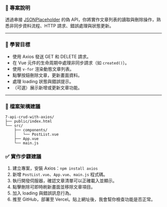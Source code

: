 ### 📌 專案說明

透過串接 [JSONPlaceholder]() 的偽 API，你將實作文章列表的讀取與刪除操作，熟悉非同步資料流程、HTTP 請求、錯誤處理與狀態更新。

---

### 🎯 學習目標

- 使用 Axios 發送 GET 和 DELETE 請求。
- 在 Vue 元件的生命周期中處理非同步請求（如 `created()`）。
- 使用 `v-for` 渲染動態文章列表。
- 點擊按鈕刪除文章，更新畫面資料。
- 處理 loading 狀態與錯誤提示。
- （可選）展示新增或更新文章功能。

---

### 📁 檔案架構建議

```
7-api-crud-with-axios/
├── public/index.html
└── src/
    ├── components/
    │   └── PostList.vue
    ├── App.vue
    └── main.js

```

### ✅ 實作步驟建議

1. 建立專案，安裝 Axios：`npm install axios`
2. 新增 `PostList.vue`、`App.vue`、`main.js` 程式碼。
3. 執行開發伺服器，確認文章清單可以正確載入並顯示。
4. 點擊刪除可即時刷新畫面並移除文章項目。
5. 加入 loading 與錯誤訊息行為。
6. 推至 GitHub，部署至 Vercel。貼上網址後，我會幫你檢查功能是否正常。
